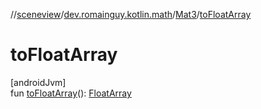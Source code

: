 //[sceneview](../../../index.md)/[dev.romainguy.kotlin.math](../index.md)/[Mat3](index.md)/[toFloatArray](to-float-array.md)

# toFloatArray

[androidJvm]\
fun [toFloatArray](to-float-array.md)(): [FloatArray](https://kotlinlang.org/api/latest/jvm/stdlib/kotlin/-float-array/index.html)
